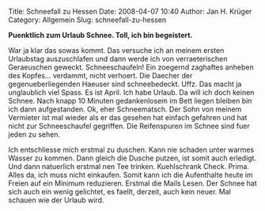 Title: Schneefall zu Hessen
Date: 2008-04-07 10:40
Author: Jan H. Krüger
Category: Allgemein
Slug: schneefall-zu-hessen

**Puenktlich zum Urlaub Schnee. Toll, ich bin begeistert.**  
  
War ja klar das sowas kommt. Das versuche ich an meinem ersten
Urlaubstag auszuschlafen und dann werde ich von verraeterischen
Geraeuschen geweckt. Schneeschaufeln! Ein zoegernd zaghaftes anheben des
Kopfes... verdammt, nicht verhoert. Die Daecher der gegenueberliegenden
Haeuser sind schneebedeckt. Uffz. Das macht ja unglaublich viel Spass.
Es ist April. Ich habe Urlaub. Da will ich doch keinen Schnee. Nach
knapp 10 Minuten gedankenlosem im Bett liegen bleiben bin ich dann
aufgestanden. Ok, eher Schneematsch. Der Sohn von meinem Vermieter ist
mal wieder als er das gesehen hat einfach gefahren und hat nicht zur
Schneeschaufel gegriffen. Die Reifenspuren im Schnee sind fuer jeden zu
sehen.  
  
Ich entschliesse mich erstmal zu duschen. Kann nie schaden unter warmes
Wasser zu kommen. Dann gleich die Dusche putzen, ist somit auch
erledigt. Und dann natuerlich erstmal nen Tee trinken. Kuehlschrank
Check. Prima. Alles da, ich muss nicht einkaufen. Somit kann ich die
Aufenthalte heute im Freien auf ein Minimum reduzieren. Erstmal die
Mails Lesen. Der Schnee hat sich auch ein wenig gelichtet, es faellt,
derzeit, auch kein neuer. Mal schauen wie der Urlaub wird.
